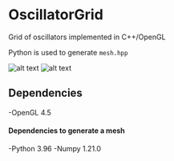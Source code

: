 # OscillatorGrid
Grid of oscillators implemented in C++/OpenGL

Python is used to generate `mesh.hpp`

![alt text](https://github.com/EQUINOX24/OscillatorGrid/blob/master/demo_hex.gif)
![alt text](https://github.com/EQUINOX24/OscillatorGrid/blob/master/demo_aquare.gif)

## Dependencies
-OpenGL 4.5
#### Dependencies to generate a mesh
-Python 3.96
-Numpy 1.21.0

